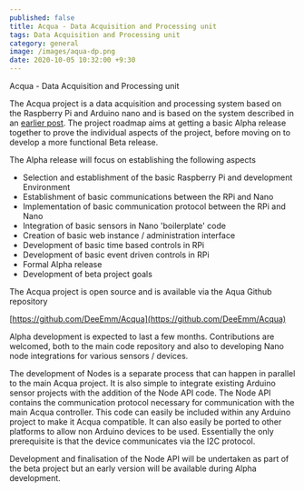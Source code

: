 ```yaml
---
published: false
title: Acqua - Data Acquisition and Processing unit
tags: Data Acquisition and Processing unit 
category: general
image: /images/aqua-dp.png
date: 2020-10-05 10:32:00 +9:30
---
```


Acqua - Data Acquisition and Processing unit

The Acqua project is a data acquisition and processing system based on the Raspberry Pi and Arduino nano and is based on the system described in an [earlier post](https://deeemm.com/general/2020/09/30/Raspberry-Pi-Nano-datalogger.html). The project roadmap aims at getting a basic Alpha release together to prove the individual aspects of the project, before moving on to develop a more functional Beta release.

The Alpha release will focus on establishing the following aspects

- Selection and establishment of the basic Raspberry Pi and development Environment
- Establishment of basic communications between the RPi and Nano
- Implementation of basic communication protocol between the RPi and Nano
- Integration of basic sensors in Nano 'boilerplate' code
- Creation of basic web instance / administration interface
- Development of basic time based controls in RPi
- Development of basic event driven controls in RPi
- Formal Alpha release
- Development of beta project goals

The Acqua project is open source and is available via the Aqua Github repository 

[https://github.com/DeeEmm/Acqua](https://github.com/DeeEmm/Acqua)

Alpha development is expected to last a few months. Contributions are welcomed, both to the main code repository and also to developing Nano node integrations for various sensors / devices. 

The development of Nodes is a separate process that can happen in parallel to the main Acqua project. It is also simple to integrate existing Arduino sensor projects with the addition of the Node API code. The Node API contains the communication protocol necessary for communication with the main Acqua controller. This code can easily be included within any Arduino project to make it Acqua compatible. It can also easily be ported to other platforms to allow non Arduino devices to be used. Essentially the only prerequisite is that the device communicates via the I2C protocol.

Development and finalisation of the Node API will be undertaken as part of the beta project but an early version will be available during Alpha development. 

